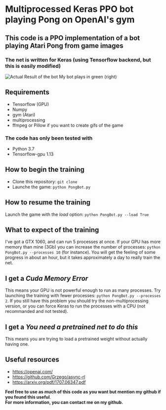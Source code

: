 # Multiprocessed Keras PPO bot playing Pong on OpenAI's gym

## This code is a **PPO** implementation of a bot playing Atari Pong from game images
### The net is written for Keras (using Tensorflow backend, but this is easily modified)

![Actual Result of the bot](https://github.com/CSautier/PongBot/gifs/demo.gif)
My bot plays in green (right)

## Requirements

* Tensorflow (GPU)
* Numpy
* gym (Atari)
* multiprocessing
* ffmpeg or Pillow if you want to create gifs of the game

### The code has only been tested with
* Python 3.7
* Tensorflow-gpu 1.13

## How to begin the training

* Clone this repository: `git clone `
* Launche the game: `python PongBot.py`

## How to resume the training

Launch the game with the *load* option: `python PongBot.py --load True`

## What to expect of the training

I've got a GTX 1060, and can run 5 processes at once. If your GPU has more memory than mine (3Gb) you can increase the number of processes: `python PongBot.py --processes 10` (for instance).
You will get the feeling of some progress in about an hour, but it takes approximately a day to really train the net.

## I get a *Cuda Memory Error*

This means your GPU is not powerful enough to run as many processes. Try launching the training with fewer processes: `python PongBot.py --processes 2`.
If you still have this problem you should try the non-multiprocessing version, or you can force Keras to run the processes with a CPU (not recommanded and not tested).

## I get a *You need a pretrained net to do this*

This means you are trying to load a pretrained weight without actually having one.

## Useful resources

* https://openai.com/
* https://github.com/Grzego/async-rl
* https://arxiv.org/pdf/1707.06347.pdf


**Feel free to use as much of this code as you want but mention my github if you found this useful**.  
**For more information, you can contact me on my github.**

